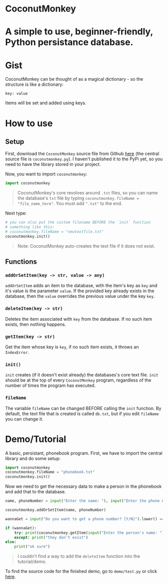 # CoconutMonkey
# A simple to use, beginner-friendly, Python persistance database.

# Gist
CoconutMonkey can be thought of as a magical dictionary - so the structure is like a dictionary:
```
key: value
```
Items will be set and added using keys.

#  How to use
## Setup
First, download the `CoconutMonkey` source file from Github [here](https://github.com/kewlamogh/coconut-monkey-db) (the central source file is `coconutmonkey.py`). I haven't published it to the PyPi yet, so you need to have the library stored in your project.

Now, you want to import `coconutmonkey`:
```py
import coconutmonkey
```
> CoconutMonkey's core revolves around `.txt` files, so you can name the database's `txt` file by typing `coconutmonkey.fileName = "file_name_here"`. You must add `".txt"` to the end. 

Next type:
```py
# you can also put the custom filename BEFORE the `init` function
# something like this:
# coconutmonkey.fileName = "newtextfile.txt"
coconutmonkey.init()
```

> Note: CoconutMonkey auto-creates the text file if it does not exist.

## Functions
### `addOrSetItem(key -> str, value -> any)`

`addOrSetItem` adds an item to the database, with the item's key as `key` and it's value is the parameter `value`. If the provided key already exists in the database, then the `value` overrides the previous value under the key `key`. 

### `deleteItem(key -> str)`
Deletes the item associated with `key` from the database. If no such item exists, then nothing happens.

### `getItem(key -> str)`
Get the item whose key is `key`, if no such item exists, it throws an `IndexError`.

### `init()`
`init` creates (if it doesn't exist already) the databases's core text file. `init` should be at the top of every `CoconutMonkey` program, regardless of the number of times the program has executed.

### `fileName`
The variable `fileName` can be changed BEFORE calling the `init` function. By default, the text file that is created is called `db.txt`, but if you edit `fileName` you can change it.

# Demo/Tutorial
A basic, persistant, phonebook program. First, we have to import the central library and do some setup:
```py
import coconutmonkey
coconutmonkey.fileName = "phonebook.txt"
coconutmonkey.init()
```
Now we need to get the necessary data to make a person in the phonebook and add that to the database.
```py
name, phoneNumber = input("Enter the name: "), input("Enter the phone number: ")

coconutmonkey.addOrSetItem(name, phoneNumber)

wannaGet = input("Do you want to get a phone number? [Y/N]").lower() == "y" 

if (wannaGet):
    try: print(coconutmonkey.getItem(input("Enter the person's name: ")))
    except: print("they don't exist")
else:
    print("ok sure")
```
> I couldn't find a way to add the `deleteItem` function into the tutorial/demo.

To find the source code for the finished demo, go to `demo/test.py` or click [here](https://github.com/kewlamogh/coconut-monkey-db/blob/main/demo/test.py).